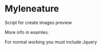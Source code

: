 # Myleneature
Script for create images preview

More info in examles.

For normal working you must include Jquery
